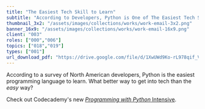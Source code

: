 ```yaml
---
title: "The Easiest Tech Skill to Learn"
subtitle: "According to Developers, Python is One of The Easiest Tech Skills to Learn"
thumbnail_3x2: "/assets/images/collections/works/work-email-3x2.png"
banner_16x9: "/assets/images/collections/works/work-email-16x9.png"
client: "003"
roles: ["000","006"]
topics: ["018","019"]
types: ["001"]
url_download_pdf: "https://drive.google.com/file/d/1XwUWd9Ko-rL978qif_Vb2jKBRPL5Ym88/view"
---
```

According to a survey of North American developers, Python is the easiest programming language to learn. What better way to get into tech than the _easy_ way?

Check out Codecademy's new [*Programming with Python* Intensive](https://www.codecademy.com/pro/intensive/programming-with-python).
